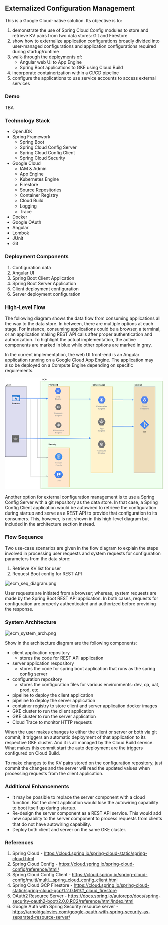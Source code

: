## Externalized Configuration Management

This is a Google Cloud-native solution. Its objective is to:

1. demonstrate the use of Spring Cloud Config modules to store and retrieve KV pairs from two data stores: Git and Firestore
2. show how to externalize application configurations broadly divided into user-managed configurations and application configurations required during startup/runtime
3. walk-through the deployments of:
	- Angular web UI to App Engine
	- Spring Boot applications to GKE using Cloud Build
4. incorporate containerization within a CI/CD pipeline
5. configure the applications to use service accounts to access external services

### Demo

TBA

### Technology Stack

- OpenJDK
- Spring Framework
	- Spring Boot
	- Spring Cloud Config Server
	- Spring Cloud Config Client
	- Spring Cloud Security
- Google Cloud
	- IAM & Admin
	- App Engine
	- Kubernetes Engine
	- Firestore
	- Source Repositories
	- Container Registry
	- Cloud Build
	- Logging
	- Trace
- Docker
- Google OAuth
- Angular
- Lombok
- JUnit
- Git

### Deployment Components

1. Configuration data
1. Angular UI
1. Spring Boot Client Application
1. Spring Boot Server Application
1. Client deployment configuration
1. Server deployment configuration

### High-Level Flow

The following diagram shows the data flow from consuming applications all the way to the data store. In between, there are multiple options at each stage. For instance, consuming applications could be a browser, a terminal, or an application making REST API calls after proper authentication and authorization. To highlight the actual implementation, the active components are marked in blue while other options are marked in gray.

In the current implementation,  the web UI front-end is an Angular application running on a Google Cloud App Engine. The application may also be deployed on a Compute Engine depending on specific requirements.

![app_config_mgr-implementation.png](app_config_mgr-implementation.png)

Another option for external configuration management is to use a Spring Config Server with a git repository as the data store. In that case, a Spring Config Client application would be autowired to retrieve the configuration during startup and serve as a REST API to provide that configuration to its consumers. This, however, is not shown in this high-level diagram but included in the architecture section instead.

### Flow Sequence

Two use-case scenarios are given in the flow diagram to explain the steps involved in processing user requests and system requests for configuration parameters from the data store:

1. Retrieve KV list for user
2. Request Boot config for REST API

![ecm_seq_diagram.png](:/1b48ea59fc9a4ee29113816ae06eeaee)

User requests are initiated from a browser; whereas, system requests are made by the Spring Boot REST API application. In both cases, requests for configuration are properly authenticated and authorized before providing the response.

### System Architecture

![ecm_system_arch.png](:/b67c1d49b69945bcb2d9716ec409d0fc)

Show in the architecture diagram are the following components:

- client application repository
	- stores the code for REST API application
- server application respository
	- stores the code for spring boot application that runs as the spring config server
- configuration repository
	- stores the configuration files for various environments: dev, qa, uat, prod, etc.
- pipeline to deploy the client application
- pipeline to deploy the server application
- container registry to store client and server application docker images
- GKE cluster to run the client application
- GKE cluster to run the server application
- Cloud Trace to monitor HTTP requests

When the user makes changes to either the client or server or both via git commit, it triggers an automatic deployment of that application to its respective GKE cluster. And it is all managed by the Cloud Build service. What makes this commit start the auto deployment are the triggers configured on Cloud Build.

To make changes to the KV pairs stored on the configuration repository, just commit the changes and the server will read the updated values when processing requests from the client application.

### Additional Enhancements

- It may be possible to replace the server component with a cloud function. But the client application would lose the autowiring capability to boot itself up during startup.
- Re-design the server component as a REST API service. This would add new capability to the server component to process requests from clients that do not have autowiring capability.
- Deploy both client and server on the same GKE cluster.

### References

1. Spring Cloud - https://cloud.spring.io/spring-cloud-static/spring-cloud.html
1. Spring Cloud Config - https://cloud.spring.io/spring-cloud-config/reference/html/
1. Spring Cloud Config Client - https://cloud.spring.io/spring-cloud-config/multi/multi__spring_cloud_config_client.html
1. Spring Cloud GCP Firestore - https://cloud.spring.io/spring-cloud-static/spring-cloud-gcp/1.2.0.M1/#_cloud_firestore
1. OAuth2 Resource Server - https://docs.spring.io/autorepo/docs/spring-security-oauth2-boot/2.0.0.RC2/reference/html/index.html
1. Google Auth with Spring Security resource server - https://arnoldgalovics.com/google-oauth-with-spring-security-as-separated-resource-server/
